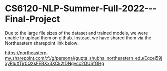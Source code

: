 # CS6120-NLP-Summer-Full-2022---Final-Project


Due to the large file sizes of the dataset and trained models, we were unable to upload them on github. Instead, we have shared them via the Northeastern sharepoint link below:

https://northeastern-my.sharepoint.com/:f:/g/personal/gupta_shubha_northeastern_edu/Eqcej59jxyRIuXTjr0QXsFEBXx3XCk2tDNgycc2QUSfGHg
